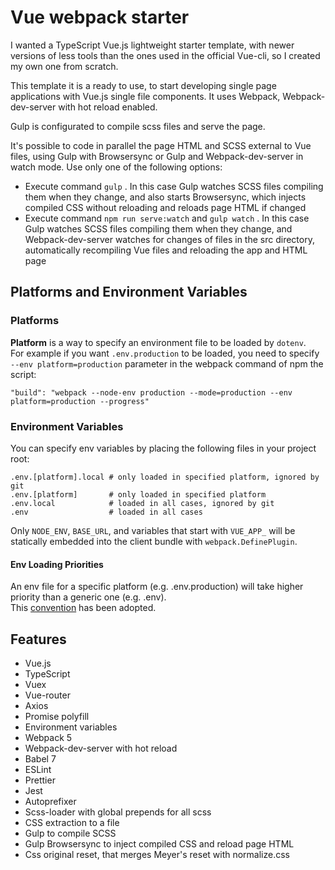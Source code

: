 # Vue webpack starter
I wanted a TypeScript Vue.js lightweight starter template, with newer versions of less tools than the ones used in the official Vue-cli, so I created my own one from scratch.

This template it is a ready to use, to start developing single page applications with Vue.js single file components. It uses Webpack, Webpack-dev-server with hot reload enabled.

Gulp is configurated to compile scss files and serve the page.

It's possible to code in parallel the page HTML and SCSS external to Vue files, using Gulp with Browsersync or Gulp and Webpack-dev-server in watch mode. Use only one of the following options:
- Execute command `gulp` . In this case Gulp watches SCSS files compiling them when they change, and also starts Browsersync, which injects compiled CSS without reloading and reloads page HTML if changed
- Execute command `npm run serve:watch` and `gulp watch` . In this case Gulp watches SCSS files compiling them when they change, and Webpack-dev-server watches for changes of files in the src directory, automatically recompiling Vue files and reloading the app and HTML page

## Platforms and Environment Variables
### Platforms
**Platform** is a way to specify an environment file to be loaded by `dotenv`.  
For example if you want `.env.production` to be loaded, you need to specify `--env platform=production` parameter in the webpack command of npm the script:
```shell
"build": "webpack --node-env production --mode=production --env platform=production --progress"
```
### Environment Variables
You can specify env variables by placing the following files in your project root:
```shell
.env.[platform].local # only loaded in specified platform, ignored by git
.env.[platform]       # only loaded in specified platform
.env.local            # loaded in all cases, ignored by git
.env                  # loaded in all cases
```

Only `NODE_ENV`, `BASE_URL`, and variables that start with `VUE_APP_` will be statically embedded into the client bundle with `webpack.DefinePlugin`.
#### Env Loading Priorities
An env file for a specific platform (e.g. .env.production) will take higher priority than a generic one (e.g. .env).  
This [convention](https://github.com/bkeepers/dotenv#what-other-env-files-can-i-use) has been adopted.

## Features
- Vue.js
- TypeScript
- Vuex
- Vue-router
- Axios
- Promise polyfill
- Environment variables
- Webpack 5
- Webpack-dev-server with hot reload
- Babel 7
- ESLint
- Prettier
- Jest
- Autoprefixer
- Scss-loader with global prepends for all scss
- CSS extraction to a file
- Gulp to compile SCSS
- Gulp Browsersync to inject compiled CSS and reload page HTML
- Css original reset, that merges Meyer's reset with normalize.css
